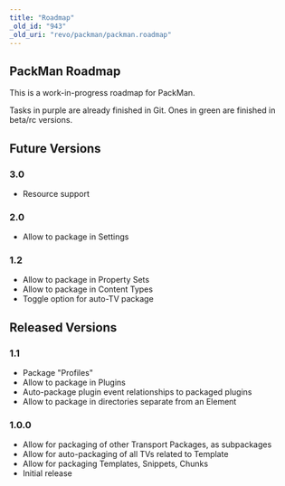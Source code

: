 ```yaml
---
title: "Roadmap"
_old_id: "943"
_old_uri: "revo/packman/packman.roadmap"
---
```


## PackMan Roadmap

This is a work-in-progress roadmap for PackMan.

Tasks in purple are already finished in Git. Ones in green are finished in beta/rc versions.

## Future Versions

### 3.0

- Resource support

### 2.0

- Allow to package in Settings

### 1.2

- Allow to package in Property Sets
- Allow to package in Content Types
- Toggle option for auto-TV package

## Released Versions

### 1.1

- Package "Profiles"
- Allow to package in Plugins
- Auto-package plugin event relationships to packaged plugins
- Allow to package in directories separate from an Element

### 1.0.0

- Allow for packaging of other Transport Packages, as subpackages
- Allow for auto-packaging of all TVs related to Template
- Allow for packaging Templates, Snippets, Chunks
- Initial release